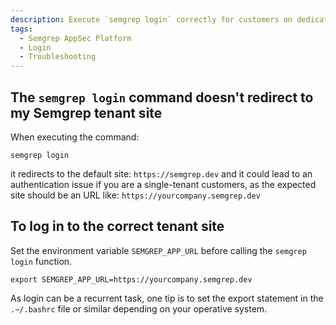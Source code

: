 ```yaml
---
description: Execute `semgrep login` correctly for customers on dedicated tenants.
tags:
  - Semgrep AppSec Platform
  - Login
  - Troubleshooting
---
```




## The `semgrep login` command doesn't redirect to my Semgrep tenant site

When executing the command: 
```console
semgrep login
```
it redirects to the default site: `https://semgrep.dev` and it could lead to an authentication issue if you are a single-tenant customers, as the expected site should be an URL like: `https://yourcompany.semgrep.dev`


## To log in to the correct tenant site

Set the environment variable `SEMGREP_APP_URL` before calling the `semgrep login` function.
```console
export SEMGREP_APP_URL=https://yourcompany.semgrep.dev
```
As login can be a recurrent task, one tip is to set the export statement in the `.~/.bashrc` file or similar depending on your operative system.
